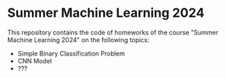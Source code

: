 # Summer Machine Learning 2024
This repository contains the code of homeworks of the course "Summer Machine Learning 2024" on the following topics:
- Simple Binary Classification Problem
- CNN Model
- ???